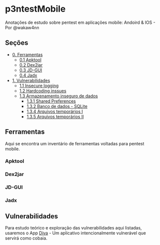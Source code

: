 # p3ntestMobile

Anotações de estudo sobre pentest em aplicações mobile: Andoird & IOS - Por @wakaw4nn

## Seções
- [0. Ferramentas]()
  - [0.1 Apktool]()
  - [0.2 Dex2jar]()
  - [0.3 JD-GUI]()
  - [0.4 Jadx]() 
- [1. Vulnerabilidades]()
  - [1.1 Insecure logging]()
  - [1.2 Hardcoding inssues]()
  - [1.3 Armazenamento inseguro de dados]()
    - [1.3.1 Shared Preferences]()
    - [1.3.2 Banco de dados - SQLite]()
    - [1.3.4 Arquivos temporários I]()
    - [1.3.5 Arquivos temporários II]()
   
## Ferramentas
Aqui se encontra um inventário de ferramentas voltadas para pentest mobile.
### Apktool
### Dex2jar
### JD-GUI
### Jadx


## Vulnerabilidades
Para estudo teórico e exploração das vulnerabilidades aqui listadas, usaremos o App [Diva](https://github.com/payatu/diva-android) - Um aplicativo intencionalmente vulnerável que servirá como cobaia. 
